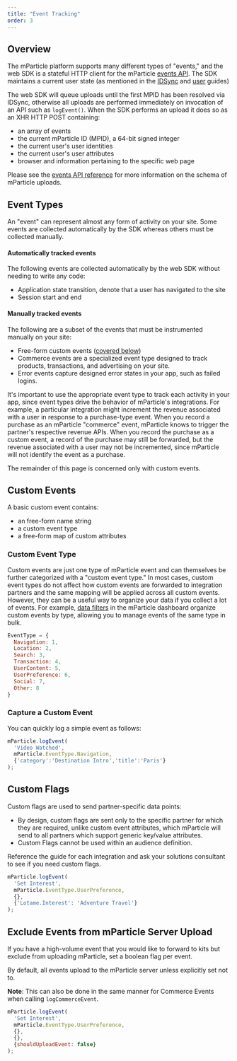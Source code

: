 ```yaml
---
title: "Event Tracking"
order: 3
---
```


## Overview

The mParticle platform supports many different types of "events," and the web SDK is a stateful HTTP client for the mParticle [events API](/developers/server/). The SDK maintains a current user state (as mentioned in the [IDSync](/developers/sdk/web/idsync/) and [user](/developers/sdk/web/users/) guides)

The web SDK will queue uploads until the first MPID has been resolved via IDSync, otherwise all uploads are performed immediately on invocation of an API such as `logEvent()`. When the SDK performs an upload it does so as an XHR HTTP POST containing:

- an array of events
- the current mParticle ID (MPID), a 64-bit signed integer
- the current user's user identities
- the current user's user attributes
- browser and information pertaining to the specific web page

Please see the [events API reference](/developers/server/) for more information on the schema of mParticle uploads.

## Event Types

An "event" can represent almost any form of activity on your site. Some events are collected automatically by the SDK whereas others must be collected manually.

#### Automatically tracked events

The following events are collected automatically by the web SDK without needing to write any code:

- Application state transition, denote that a user has navigated to the site
- Session start and end

#### Manually tracked events

The following are a subset of the events that must be instrumented manually on your site:

- Free-form custom events ([covered below](#custom-event-type))
- Commerce events are a specialized event type designed to track products, transactions, and advertising on your site.
- Error events capture designed error states in your app, such as failed logins.

It's important to use the appropriate event type to track each activity in your app, since event types drive the behavior of mParticle's integrations. For example, a particular integration might increment the revenue associated with a user in response to a purchase-type event. When you record a purchase as an mParticle "commerce" event, mParticle knows to trigger the partner's respective revenue APIs. When you record the purchase as a custom event, a record of the purchase may still be forwarded, but the revenue associated with a user may not be incremented, since mParticle will not identify the event as a purchase.

The remainder of this page is concerned only with custom events.

## Custom Events

A basic custom event contains:
- an free-form name string
- a custom event type
- a free-form map of custom attributes

### Custom Event Type

Custom events are just one type of mParticle event and can themselves be further categorized with a "custom event type." In most cases, custom event types do not affect how custom events are forwarded to integration partners and the same mapping will be applied across all custom events. However, they can be a useful way to organize your data if you collect a lot of events. For example, [data filters](/guides/platform-guide/data-filter) in the mParticle dashboard organize custom events by type, allowing you to manage events of the same type in bulk.

```javascript
EventType = {
  Navigation: 1,
  Location: 2,
  Search: 3,
  Transaction: 4,
  UserContent: 5,
  UserPreference: 6,
  Social: 7,
  Other: 8
}
```

### Capture a Custom Event

You can quickly log a simple event as follows:

```javascript
mParticle.logEvent(
  'Video Watched',
  mParticle.EventType.Navigation,
  {'category':'Destination Intro','title':'Paris'}
);
```

## Custom Flags

Custom flags are used to send partner-specific data points:

- By design, custom flags are sent only to the specific partner for which they are required, unlike custom event attributes, which mParticle will send to all partners which support generic key/value attributes.
- Custom Flags cannot be used within an audience definition.

Reference the guide for each integration and ask your solutions consultant to see if you need custom flags.

```javascript
mParticle.logEvent(
  'Set Interest',
  mParticle.EventType.UserPreference,
  {},
  {'Lotame.Interest': 'Adventure Travel'}
);
```

## Exclude Events from mParticle Server Upload

If you have a high-volume event that you would like to forward to kits but exclude from uploading mParticle, set a boolean flag per event.

By default, all events upload to the mParticle server unless explicitly set not to.

**Note**: This can also be done in the same manner for Commerce Events when calling `logCommerceEvent`.

```javascript
mParticle.logEvent(
  'Set Interest',
  mParticle.EventType.UserPreference,
  {},
  {},
  {shouldUploadEvent: false}
);
```